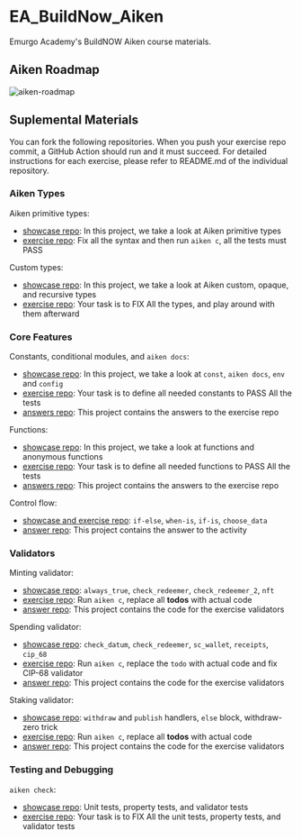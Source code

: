 # EA_BuildNow_Aiken

Emurgo Academy's BuildNOW Aiken course materials.

## Aiken Roadmap

![aiken-roadmap](https://github.com/user-attachments/assets/e0c89fa1-6927-4d8e-99f5-c352a6fb047b)

## Suplemental Materials

You can fork the following repositories. When you push your exercise repo commit, a GitHub Action should run and it must succeed. For detailed instructions for each exercise, please refer to README.md of the individual repository.

### Aiken Types

Aiken primitive types:

- [showcase repo](https://github.com/ariady-putra-emurgo/aiken_primitive_types): In this project, we take a look at Aiken primitive types
- [exercise repo](https://github.com/ariady-putra-emurgo/aiken_primitive_exercise): Fix all the syntax and then run `aiken c`, all the tests must PASS

Custom types:

- [showcase repo](https://github.com/ariady-putra-emurgo/aiken_custom_types): In this project, we take a look at Aiken custom, opaque, and recursive types
- [exercise repo](https://github.com/ariady-putra-emurgo/aiken_custom_types_exercise): Your task is to FIX All the types, and play around with them afterward

### Core Features

Constants, conditional modules, and `aiken docs`:

- [showcase repo](https://github.com/ariady-putra-emurgo/aiken_const_showcase): In this project, we take a look at `const`, `aiken docs`, `env` and `config`
- [exercise repo](https://github.com/ariady-putra-emurgo/aiken_const_exercise): Your task is to define all needed constants to PASS All the tests
- [answers repo](https://github.com/ariady-putra-emurgo/aiken_const_answers): This project contains the answers to the exercise repo

Functions:

- [showcase repo](https://github.com/ariady-putra-emurgo/aiken_fn_showcase): In this project, we take a look at functions and anonymous functions
- [exercise repo](https://github.com/ariady-putra-emurgo/aiken_fn_exercise): Your task is to define all needed functions to PASS All the tests
- [answers repo](https://github.com/ariady-putra-emurgo/aiken_fn_answers): This project contains the answers to the exercise repo

Control flow:

- [showcase and exercise repo](https://github.com/ariady-putra-emurgo/aiken_control_flow): `if-else`, `when-is`, `if-is`, `choose_data`
- [answer repo](https://github.com/ariady-putra-emurgo/aiken_control_answer): This project contains the answer to the activity

### Validators

Minting validator:

- [showcase repo](https://github.com/ariady-putra-emurgo/aiken_minting_validator): `always_true`, `check_redeemer`, `check_redeemer_2`, `nft`
- [exercise repo](https://github.com/ariady-putra-emurgo/aiken_minting_exercise): Run `aiken c`, replace all **todos** with actual code
- [answer repo](https://github.com/ariady-putra-emurgo/aiken_minting_answer): This project contains the code for the exercise validators

Spending validator:

- [showcase repo](https://github.com/ariady-putra-emurgo/aiken_spending_validator): `check_datum`, `check_redeemer`, `sc_wallet`, `receipts`, `cip_68`
- [exercise repo](https://github.com/ariady-putra-emurgo/aiken_spending_exercise): Run `aiken c`, replace the `todo` with actual code and fix CIP-68 validator
- [answer repo](https://github.com/ariady-putra-emurgo/aiken_spending_answer): This project contains the code for the exercise validators

Staking validator:

- [showcase repo](https://github.com/ariady-putra-emurgo/aiken_staking_validator): `withdraw` and `publish` handlers, `else` block, withdraw-zero trick
- [exercise repo](https://github.com/ariady-putra-emurgo/aiken_staking_exercise): Run `aiken c`, replace all **todos** with actual code
- [answer repo](https://github.com/ariady-putra-emurgo/aiken_staking_answer): This project contains the code for the exercise validators

### Testing and Debugging

`aiken check`:

- [showcase repo](https://github.com/ariady-putra-emurgo/aiken_check_showcase): Unit tests, property tests, and validator tests
- [exercise repo](https://github.com/ariady-putra-emurgo/aiken_check_exercise): Your task is to FIX All the unit tests, property tests, and validator tests
